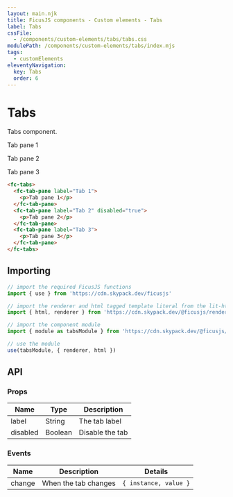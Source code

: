 ```yaml
---
layout: main.njk
title: FicusJS components - Custom elements - Tabs
label: Tabs
cssFile:
  - /components/custom-elements/tabs/tabs.css
modulePath: /components/custom-elements/tabs/index.mjs
tags:
  - customElements
eleventyNavigation:
  key: Tabs
  order: 6
---
```

# Tabs

Tabs component.

<div class="fd-component-container">
  <fc-tabs>
    <fc-tab-pane label="Tab 1">
      <p>Tab pane 1</p>
    </fc-tab-pane>
    <fc-tab-pane label="Tab 2" disabled="true">
      <p>Tab pane 2</p>
    </fc-tab-pane>
    <fc-tab-pane label="Tab 3">
      <p>Tab pane 3</p>
    </fc-tab-pane>
  </fc-tabs>
</div>

```html
<fc-tabs>
  <fc-tab-pane label="Tab 1">
    <p>Tab pane 1</p>
  </fc-tab-pane>
  <fc-tab-pane label="Tab 2" disabled="true">
    <p>Tab pane 2</p>
  </fc-tab-pane>
  <fc-tab-pane label="Tab 3">
    <p>Tab pane 3</p>
  </fc-tab-pane>
</fc-tabs>
```

## Importing

```js
// import the required FicusJS functions
import { use } from 'https://cdn.skypack.dev/ficusjs'

// import the renderer and html tagged template literal from the lit-html library
import { html, renderer } from 'https://cdn.skypack.dev/@ficusjs/renderers/lit-html'

// import the component module
import { module as tabsModule } from 'https://cdn.skypack.dev/@ficusjs/components/custom-elements/tabs'

// use the module
use(tabsModule, { renderer, html })
```

## API

### Props

| Name | Type | Description |
| --- | --- | --- |
| label | String | The tab label |
| disabled | Boolean | Disable the tab |

### Events

| Name | Description | Details |
| --- | --- | --- |
| change | When the tab changes | `{ instance, value }` |
